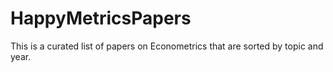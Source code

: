 # HappyMetricsPapers
This is a curated list of papers on Econometrics that are sorted by topic and year.
